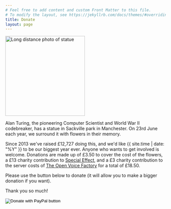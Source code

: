 ```yaml
---
# Feel free to add content and custom Front Matter to this file.
# To modify the layout, see https://jekyllrb.com/docs/themes/#overriding-theme-defaults
title: Donate
layout: page
---
```



<img src="{{site.baseurl}}/assets/images/2017/1.jpg" alt="Long distance photo of statue" width=250px />


Alan Turing, the pioneering Computer Scientist and World War II codebreaker, has a statue in Sackville park in Manchester. On 23rd June each year, we surround it with flowers in their memory. 

Since 2013 we've raised £12,727 doing this, and we'd like {{ site.time | date: "%Y" }} to be our biggest year ever. Anyone who wants to get involved is welcome. Donations are made up of £3.50 to cover the cost of the flowers, a £13 charity contribution to [Special Effect](https://www.specialeffect.org.uk/), and a £3 charity contribution to the server costs of [The Open Voice Factory](https://theopenvoicefactory.org/) for a total of £18.50.   

Please use the button below to donate (it will allow you to make a bigger donation if you want). 

Thank you so much! 

<form action="https://www.paypal.com/donate" method="post" target="_top">
<input type="hidden" name="hosted_button_id" value="Q5NVFKKUZWA96" />
<input type="image" src="https://www.paypalobjects.com/en_US/GB/i/btn/btn_donateCC_LG.gif" border="0" name="submit" title="PayPal - The safer, easier way to pay online!" alt="Donate with PayPal button" />
<img alt="" border="0" src="https://www.paypal.com/en_GB/i/scr/pixel.gif" width="1" height="1" />
</form>


